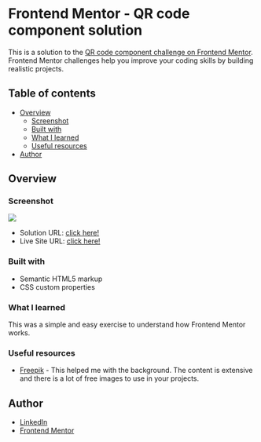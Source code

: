 # Frontend Mentor - QR code component solution

This is a solution to the [QR code component challenge on Frontend Mentor](https://www.frontendmentor.io/challenges/qr-code-component-iux_sIO_H). Frontend Mentor challenges help you improve your coding skills by building realistic projects.

## Table of contents

- [Overview](#overview)
  - [Screenshot](#screenshot)
  - [Built with](#built-with)
  - [What I learned](#what-i-learned)
  - [Useful resources](#useful-resources)
- [Author](#author)

## Overview

### Screenshot

![](../images/page-screenshot.png)

- Solution URL: [click here!](https://www.frontendmentor.io/solutions/qr-code-component-GiVY1t0TF2)
- Live Site URL: [click here!](https://davi-andrade-js.github.io/QRCode-Component/)

### Built with

- Semantic HTML5 markup
- CSS custom properties

### What I learned

This was a simple and easy exercise to understand how Frontend Mentor works.

### Useful resources

- [Freepik](https://www.freepik.com) - This helped me with the background. The content is extensive and there is a lot of free images to use in your projects.

## Author

- [LinkedIn](https://www.linkedin.com/in/andrade-davi/)
- [Frontend Mentor](https://www.frontendmentor.io/profile/davi-andrade-js)
